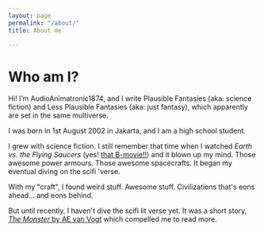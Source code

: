 ```yaml
---
layout: page
permalink: "/about/"
title: About me

---
```

# Who am I?

Hi! I’m AudioAnimatronic1874, and I write Plausible Fantasies (aka: science fiction) and Less Plausible Fantasies (aka: just fantasy), which apparently are set in the same multiverse.

I was born in 1st August 2002 in Jakarta, and I am a high school student.

I grew with science fiction. I still remember that time when I watched _Earth vs. the Flying Saucers_ (yes! [that B-movie!!](https://www.imdb.com/title/tt0049169/)) and it blown up my mind. Those awesome power armours. Those awesome spacecrafts. It began my eventual diving on the scifi 'verse.

<p class="lead">With my "craft", I found weird stuff. Awesome stuff. Civilizations that's eons ahead... and eons behind.</p>

But until recently, I haven't dive the scifi lit verse yet. It was a short story, [_The Monster_ by AE van Vogt](https://docs.google.com/document/d/1DOQEQsp3FNBey-qcR9CJ7ULXr7BVz_yN0RNTwrNBmpQ/edit?usp=sharing) which compelled me to read more.
